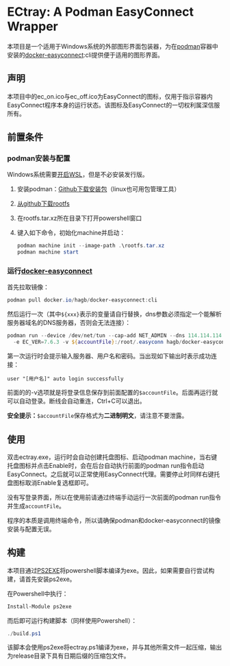 # ECtray: A Podman EasyConnect Wrapper

本项目是一个适用于Windows系统的外部图形界面包装器，为在[podman](https://podman.io/)容器中安装的[docker-easyconnect](https://github.com/Hagb/docker-easyconnect):cli提供便于适用的图形界面。

## 声明

本项目中的ec_on.ico与ec_off.ico为EasyConnect的图标，仅用于指示容器内EasyConnect程序本身的运行状态。该图标及EasyConnect的一切权利属深信服所有。

## 前置条件

### podman安装与配置

Windows系统需要[开启WSL](https://learn.microsoft.com/zh-cn/windows/wsl/install)，但是不必安装发行版。

1. 安装podman：[Github下载安装包](https://github.com/containers/podman/releases)（linux也可用包管理工具）

2. [从github下载rootfs](https://github.com/containers/podman-wsl-fedora/releases)

3. 在rootfs.tar.xz所在目录下打开powershell窗口

4. 键入如下命令，初始化machine并启动：
   
   ```powershell
   podman machine init --image-path .\rootfs.tar.xz
   podman machine start
   ```

### 运行[docker-easyconnect](https://github.com/Hagb/docker-easyconnect)

首先拉取镜像：

```powershell
podman pull docker.io/hagb/docker-easyconnect:cli
```

然后运行一次（其中`${xxx}`表示的变量请自行替换，dns参数必须指定一个能解析服务器域名的DNS服务器，否则会无法连接）：

```powershell
podman run --device /dev/net/tun --cap-add NET_ADMIN --dns 114.114.114.114 -ti -p ${SOCKS5_PORT}:1080 -p ${HTTP_PORT}:8888 `
  -e EC_VER=7.6.3 -v ${accountFile}:/root/.easyconn hagb/docker-easyconnect:cli
```

第一次运行时会提示输入服务器、用户名和密码。当出现如下输出时表示成功连接：

```
user "[用户名]" auto login successfully
```

前面的的-v选项就是将登录信息保存到前面配置的`$accountFile`。后面再运行就可以自动登录。断线会自动重连，Ctrl+C可以退出。

**安全提示：**`$accountFile`保存格式为**二进制明文**，请注意不要泄露。

## 使用

双击ectray.exe，运行时会自动创建托盘图标、启动podman machine，当右键托盘图标并点击Enable时，会在后台自动执行前面的podman run指令启动EasyConnect。之后就可以正常使用EasyConnect代理。需要停止时同样右键托盘图标取消Enable复选框即可。

没有写登录界面，所以在使用前请通过终端手动运行一次前面的podman run指令并生成`accountFile`。

程序的本质是调用终端命令，所以请确保podman和docker-easyconnect的镜像安装与配置无误。

## 构建

本项目通过[PS2EXE](https://github.com/MScholtes/PS2EXE)将powershell脚本编译为exe。因此，如果需要自行尝试构建，请首先安装ps2exe。

在Powershell中执行：

```powershell
Install-Module ps2exe
```

而后即可运行构建脚本（同样使用Powershell）：

```powershell
./build.ps1
```

该脚本会使用ps2exe将ectray.ps1编译为exe，并与其他所需文件一起压缩，输出为release目录下具有日期后缀的压缩包文件。

<!--
## TODO

- 增加闪烁状态
- 检查登录文件存在，否则弹出窗口用于输入用户名和密码
- docker兼容性？
- GBK中文化？ 
- -->
